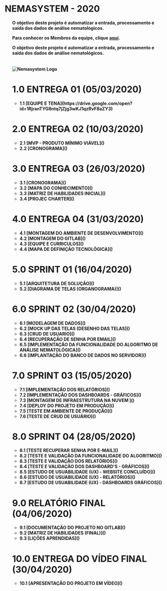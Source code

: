 <h1><b><align="center">NEMASYSTEM - 2020</h1>
<ul> 

O objetivo deste projeto é automatizar a entrada, processamento e saída dos dados de análise nematológicos. 


Para conhecer os **Membros da equipe**, clique [aqui](https://gitlab.com/BDAg/nemasystem/wikis/TIME).


O objetivo deste projeto é automatizar a entrada, processamento e saída dos dados de análise nematológicos. 

<p>  
      <center>ㅤㅤㅤㅤㅤㅤㅤㅤㅤㅤㅤㅤㅤ</center>
  <img src="./imgs/logo.jpeg" title="Nemasystem Logo">
</p>

<h1><b>1.0 ENTREGA 01 (05/03/2020)</h1>
<ul> 
<li><b>1.1</b> [EQUIPE E TENA](https://drive.google.com/open?id=1RjranTYG8ntq7jZjg3wKJ1qzRvF8aZY3)</li>
</ul>

<h1><b>2.0 ENTREGA 02 (10/03/2020)</h1>
<ul>
<li><b>2.1</b> [MVP - PRODUTO MÍNIMO VIÁVEL]()</li>
<li><b>2.2</b> [CRONOGRAMA]()</li>
</ul>

<h1><b>3.0 ENTREGA 03 (26/03/2020)</h1>
<ul>
<li><b>3.1</b> [CRONOGRAMA]()</li>
<li><b>3.2</b> [MAPA DO CONHECIMENTO]()</li>
<li><b>3.3</b> [MATRIZ DE HABILIDADES INICIAL]()</li>
<li><b>3.4</b> [PROJEC CHARTER]()</li>
</ul>

<h1><b>4.0 ENTREGA 04 (31/03/2020)</h1>
<ul>
<li><b>4.1</b> [MONTAGEM DO AMBIENTE DE DESENVOLVIMENTO]()</li>
<li><b>4.2</b> [MONTAGEM DO GITLAB]()</li>
<li><b>4.3</b> [EQUIPE E CURRICULOS]()</li>
<li><b>4.4</b> [MAPA DE DEFINIÇÃO TECNOLÓGICA]()</li>
</ul>

<h1><b>5.0 SPRINT 01 (16/04/2020)</h1>
<ul>
<li><b>5.1</b> [ARQUITETURA DE SOLUÇÃO]()</li>
<li><b>5.2</b> [DIAGRAMA DE TELAS (ORGANOGRAMA)]()</li>
</ul>

<h1><b>6.0 SPRINT 02 (30/04/2020)</h1>
<ul>
<li><b>6.1</b> [MODELAGEM DE DADOS]()</li>
<li><b>6.2</b> [MOCK UP DAS TELAS (DESENHO DAS TELAS]()</li>
<li><b>6.3</b> [CRUD DE USUARIO]()</li>
<li><b>6.4</b> [RECUPERAÇÃO DE SENHA POR EMAIL]()</li>
<li><b>6.5</b> [IMPLEMENTAÇÃO DA FUNCIONALIDADE DO ALGORITMO DE ANÁLISE NEMATOLÓGICA]()</li>
<li><b>6.6</b> [IMPLANTAÇÃO DO BANCO DE DADOS NO SERVIDOR]()</li>
</ul>       

<h1><b>7.0 SPRINT 03 (15/05/2020)</h1>
<ul>
<li><b>7.1</b> [IMPLEMENTAÇÃO DOS RELATÓRIOS]()</li>
<li><b>7.2</b> [IMPLEMENTAÇÃO DOS DASHBOARDS - GRÁFICOS]()</li>
<li><b>7.3</b> [MONTAGEM DE INFRAESTRUTURA NA NUVEM ]()</li>
<li><b>7.4</b> [DEPLOY DO PROJETO EM PRODUÇÃO]()</li>
<li><b>7.5</b> [TESTE EM AMBIENTE DE PRODUÇÃO]()</li>
<li><b>7.6</b> [TESTE DE CRUD DE USUÁRIO]()</li>
</ul>

<h1><b>8.0 SPRINT 04 (28/05/2020)</h1>
<ul>
<li><b>8.1</b> [TESTE RECUPERAR SENHA POR E-MAIL]()</li>
<li><b>8.2</b> [TESTE E VALIDAÇÃO DA FUNCIONALIDADE DO ALGORITMO]()</li>
<li><b>8.3</b> [TESTE E VALIDAÇÃO DOS RELATÓRIOS]()</li>
<li><b>8.4</b> [TESTE E VALIDAÇÃO DOS DASHBOARD'S - GRÁFICOS]()</li>
<li><b>8.5</b> [ESTUDO DE USUABILIDADE (UX) - WEBSITE CONCLUÍDO]()</li>
<li><b>8.6</b> [ESTUDO DE USUABILIDADE (UX) - RELATÓRIOS]()</li>
<li><b>8.7</b> [ESTUDO DE USUABILIDADE (UX) - DASHBOARDS GRÁFICOS]()</li>
</ul>

<h1><b>9.0 RELATÓRIO FINAL  (04/06/2020)</h1>
<ul>
<li><b>9.1</b> [DOCUMENTAÇÃO DO PROJETO NO GITLAB]()</li>
<li><b>9.2</b> [MATRIZ DE HABILIDADES (FINAL)]()</li>
<li><b>9.3</b> [LIÇÕES APRENDIDAS]()</li>
</ul>

<h1><b>10.0 ENTREGA DO VÍDEO FINAL (30/04/2020)</h1>
<ul>
<li><b>10.1</b> [APRESENTAÇÃO DO PROJETO EM VÍDEO]()</li>
</ul>
<br>
